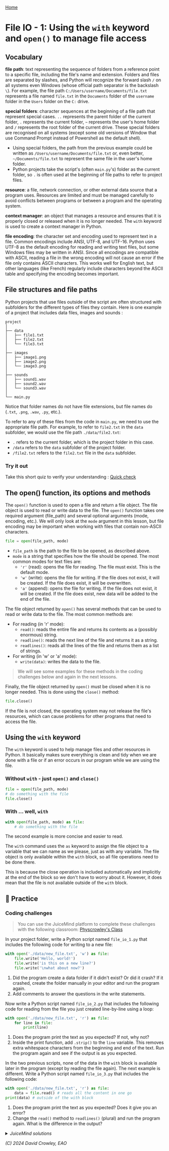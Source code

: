 [Home](index.md#lessons) 

# File IO - 1: Using the `with` keyword and `open()` to manage file access

## Vocabulary

**file path**: text representing the sequence of folders from a reference point to a specific file, including the file's name and extension. Folders and files are separated by slashes, and Python will recognize the forward slash `/` on all systems even Windows (whose official path separator is the backslash `\`). For example, the file path `C:/Users/username/Documents/file.txt` represents a file named `file.txt` in the `Documents` folder of the `username` folder in the `Users` folder on the `C:` drive.

**special folders**: character sequences at the beginning of a file path that represent special cases. `..` represents the parent folder of the current folder, `.` represents the current folder, `~` represents the user's home folder and `/` represents the root folder of the current drive. These special folders are recognised on all systems (except some old versions of Window that use Command Prompt instead of Powershell as the default shell).

- Using special folders, the path from the previous example could be written as `/Users/username/Documents/file.txt` or, even better, `~/Documents/file.txt` to represent the same file in the user's home folder.
- Python projects take the script's (often `main.py`'s) folder as the current folder, so `.` is often used at the beginning of file paths to refer to project files.

**resource**: a file, network connection, or other external data source that a program uses. Resources are limited and must be managed carefully to avoid conflicts between programs or between a program and the operating system.

**context manager**: an object that manages a resource and ensures that it is properly closed or released when it is no longer needed. The `with` keyword is used to create a context manager in Python.

**file encoding**: the character set and encoding used to represent text in a file. Common encodings include ANSI, UTF-8, and UTF-16. Python uses UTF-8 as the default encoding for reading and writing text files, but some Windows files may be written in ANSI. Since all encodings are compatible with ASCII, reading a file in the wrong encoding will not cause an error if the file only contains ASCII characters. This works well for English text, but other languages (like French) regularly include characters beyond the ASCII table and specifying the encoding becomes important.

## File structures and file paths

Python projects that use files outside of the script are often structured with subfolders for the different types of files they contain. Here is one example of a project that includes data files, images and sounds :

```
project
│
├── data
│   ├── file1.txt
│   ├── file2.txt
│   └── file3.txt
│
├── images
│   ├── image1.png
│   ├── image2.png
│   └── image3.png
│
├── sounds
│   ├── sound1.wav
│   ├── sound2.wav
│   └── sound3.wav
│
└── main.py
```

Notice that folder names do not have file extensions, but file names do (`.txt`, `.png`, `.wav`, `.py`, etc.).

To refer to any of these files from the code in `main.py`, we need to use the appropriate file path. For example, to refer to `file2.txt` in the `data` subfolder, we would use the file path `./data/file2.txt`:

- `.` refers to the current folder, which is the project folder in this case.
- `/data` refers to the `data` subfolder of the project folder.
- `/file2.txt` refers to the `file2.txt` file in the `data` subfolder.


### Try it out 

Take this short quiz to verify your understanding : [Quick check](./review/1-paths-quiz.html)

## The open() function, its options and methods

The `open()` function is used to open a file and return a file object. The file object is used to read or write data to the file. The `open()` function takes one required argument (file_path) and several optional arguments (mode, encoding, etc.). We will only look at the `mode` argument in this lesson, but file encoding may be important when working with files that contain non-ASCII characters.

```python
file = open(file_path, mode)
```

- `file_path` is the path to the file to be opened, as described above.
- `mode` is a string that specifies how the file should be opened. The most common modes for text files are:
  - `'r'` (read): opens the file for reading. The file must exist. This is the default mode.
  - `'w'` (write): opens the file for writing. If the file does not exist, it will be created. If the file does exist, it will be overwritten.
  - `'a'` (append): opens the file for writing. If the file does not exist, it will be created. If the file does exist, new data will be added to the end of the file.

The file object returned by `open()` has several methods that can be used to read or write data to the file. The most common methods are:

- For reading (in 'r' mode):
  - `read()`: reads the entire file and returns its contents as a (possibly enormous) string.
  - `readline()`: reads the next line of the file and returns it as a string.
  - `readlines()`: reads all the lines of the file and returns them as a list of strings.
- For writing (in 'w' or 'a' mode):
  - `write(data)`: writes the data to the file.

> We will see some examples for these methods in the coding challenges below and again in the next lessons.

Finally, the file object returned by `open()` must be closed when it is no longer needed. This is done using the `close()` method:

```python
file.close()
```

If the file is not closed, the operating system may not release the file's resources, which can cause problems for other programs that need to access the file.

## Using the `with` keyword

The `with` keyword is used to help manage files and other resources in Python. It basically makes sure everything is clean and tidy when we are done with a file or if an error occurs in our program while we are using the file.

### Without `with` - just `open()` and `close()`

```python
file = open(file_path, mode)
# do something with the file
file.close()
```

### With ... well, `with`

```python
with open(file_path, mode) as file:
    # do something with the file
```

The second example is more concise and easier to read. 

The `with` command uses the `as` keyword to assign the file object to a variable that we can name as we please, just as with any variable. The file object is only available within the `with` block, so all file operations need to be done there.

This is because the close operation is included automatically and implicitly at the end of the block so we don't have to worry about it. However, it does mean that the file is not available outside of the `with` block.

## 📝 Practice

### Coding challenges

> You can use the JuiceMind platform to complete these challenges with the following classroom: [Physcrowley's Class](https://play.juicemind.com/dashboard/teams/XUUbpCs933IEk84h7SFH/item/802271cf-be62-45b4-9886-2373b8bfd553)

In your project folder, write a Python script named `file_io_1.py` that includes the following code for writing to a new file:

```python	
with open('./data/new_file.txt', 'w') as file:
    file.write('Hello, world!')
    file.write('is this on a new line?')
    file.write('\nwhat about now?')
```

1. Did the program create a data folder if it didn't exist? Or did it crash? If it crashed, create the folder manually in your editor and run the program again.
1. Add comments to answer the questions in the write statements.

Now write a Python script named `file_io_2.py` that includes the following code for reading from the file you just created line-by-line using a loop:

```python
with open('./data/new_file.txt', 'r') as file:
    for line in file:
        print(line)    
```

1. Does the program print the text as you expected? If not, why not?
2. Inside the print function, add `.strip()` to the `line` variable. This removes extra whitespace characters from the beginning and end of the text. Run the program again and see if the output is as you expected.

In the two previous scripts, none of the data in the `with` block is available later in the program (except by reading the file again). The next example is different. Write a Python script named `file_io_3.py` that includes the following code:

```python
with open('./data/new_file.txt', 'r') as file:
    data = file.read() # reads all the content in one go
print(data) # outside of the with block
```

1. Does the program print the text as you expected? Does it give you an error?
2. Change the `read()` method to `readlines()`  (plural) and run the program again. What is the difference in the output?


<details><summary><i>JuiceMind solutions<i></summary>

<p>File structure</p>

<pre>
project/
├── data/
|   └── new_file.txt
├── file_io_1.py
├── file_io_2.py
├── file_io_3.py
└── main.py
</pre>

<p>main.py</p>

<pre><code class="language-python">
# Add an import statement for the script you want to run.
# This file should only have a single import statement in it.

# For example, to run file_io_1.py uncomment the next line:
# import file_io_1
# import file_io_2
import file_io_3
</code></pre>

<p>./data/new_file.txt</p>

<pre>
Hello, world!is this on a new line?
what about now?

</pre>	

<p>file_io_1.py</p>

<pre><code class="language-python">
with open('./data/new_file.txt', 'w') as file:
    file.write('Hello, world!')
    file.write('is this on a new line?')
    file.write('\nwhat about now?')

"""
Answers

1. The program crashed. I had to add the main folder manually
for it to work.

1. The second write data is on the same line as the first
write data. You need to use the \n with write, unlike with 
print.
"""
</code></pre>

<p>file_io_2.py</p>

<pre><code class="language-python">
with open('./data/new_file.txt', 'r') as file:
    for line in file:
        print(line.strip())  

"""
Answers

1. There is an extra space between the lines that isn't there
in the file.

1. Adding .strip() fixed the appearance of the text. Both the
printed lines and the file contents look the same.
"""
</code></pre>	

<p>file_io_3.py</p>

<pre><code class="language-python">
with open('./data/new_file.txt', 'r') as file:
    data = file.readlines() # reads all the content in one go

print(data) # outside of the with block

"""
Answers

1. It prints as expected. The data variable seems to be available
outside the with block. And all the data in on single print statement
didn't affect the line returns within the data.

1. The data variable is now a list containing each line in the file
as a separate element. The \n character is visible at the end of the
first line.
"""
</code></pre>

</summary></details>

(C) 2024 David Crowley, EAO
